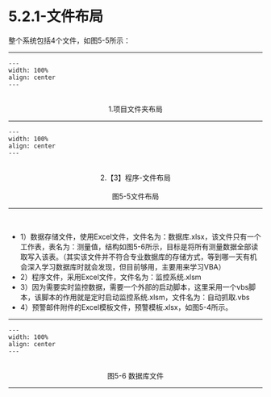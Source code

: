 # 5.2.1-文件布局

整个系统包括4个文件，如图5-5所示：

---
```{figure} image/5-5-1.png
---
width: 100%
align: center
---
```
<br />
<center>1.项目文件夹布局</center>

---
```{figure} image/5-5-2.png
---
width: 100%
align: center
---
```
<br />
<center>2.【3】程序-文件布局</center>
<br />
<center>图5-5文件布局</center>

---
<br />

- 1）数据存储文件，使用Excel文件，文件名为：数据库.xlsx，该文件只有一个工作表，表名为：测量值，结构如图5-6所示，目标是将所有测量数据全部读取写入该表。（其实该文件并不符合专业数据库的存储方式，等到哪一天有机会深入学习数据库时就会发现，但目前够用，主要用来学习VBA）
- 2）程序文件，采用Excel文件，文件名为：监控系统.xlsm
- 3）因为需要实时监控数据，需要一个外部的启动脚本，这里采用一个vbs脚本，该脚本的作用就是定时启动监控系统.xlsm，文件名为：自动抓取.vbs
- 4）预警邮件附件的Excel模板文件，预警模板.xlsx，如图5-4所示。

---
```{figure} image/5-6.png
---
width: 100%
align: center
---
```
<br />
<center>图5-6 数据库文件</center>

---
<br />